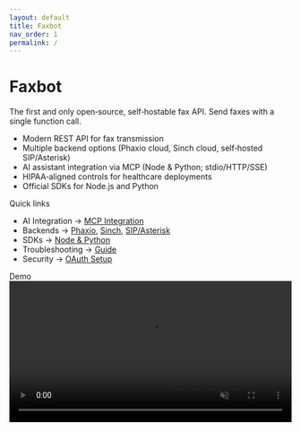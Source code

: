 ```yaml
---
layout: default
title: Faxbot
nav_order: 1
permalink: /
---
```


# Faxbot

The first and only open‑source, self‑hostable fax API. Send faxes with a single function call.

- Modern REST API for fax transmission
- Multiple backend options (Phaxio cloud, Sinch cloud, self‑hosted SIP/Asterisk)
- AI assistant integration via MCP (Node & Python; stdio/HTTP/SSE)
- HIPAA‑aligned controls for healthcare deployments
- Official SDKs for Node.js and Python

Quick links
- AI Integration → [MCP Integration](/Faxbot/ai-integration/mcp-integration)
- Backends → [Phaxio](/Faxbot/backends/phaxio-setup), [Sinch](/Faxbot/backends/sinch-setup), [SIP/Asterisk](/Faxbot/backends/sip-setup)
- SDKs → [Node & Python](/Faxbot/sdks)
- Troubleshooting → [Guide](/Faxbot/troubleshooting)
- Security → [OAuth Setup](/Faxbot/security/oauth-setup)

Demo
<video src="/Faxbot/assets/images/faxbot_demo.mp4" width="100%" autoplay loop muted playsinline controls>
  <a href="/Faxbot/assets/images/faxbot_demo.mp4">Watch the demo video</a>
</video>


